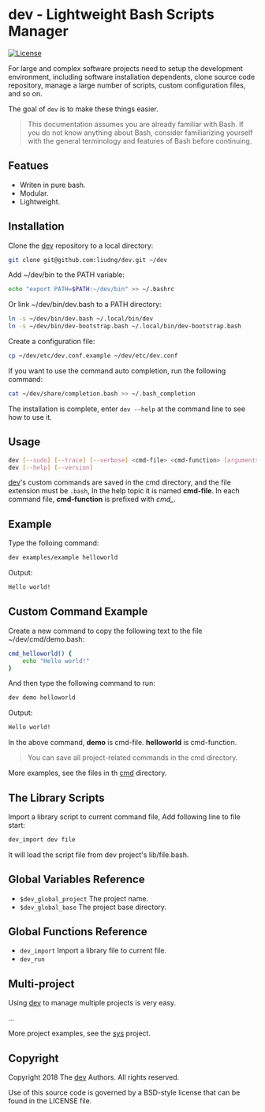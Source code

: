 # dev - Lightweight Bash Scripts Manager

[![License](https://img.shields.io/badge/license-BSD-blue.svg?style=flat)](https://github.com/liudng/dev/blob/master/LICENSE)

For large and complex software projects need to setup the development
environment, including software installation dependents,  clone source code
repository, manage a large number of scripts, custom configuration files, and so on.

The goal of `dev` is to make these things easier.

> This documentation assumes you are already familiar with Bash. If you do not know anything about Bash, consider familiarizing yourself with the general terminology and features of Bash before continuing.

## Featues

* Writen in pure bash.
* Modular.
* Lightweight.

## Installation

Clone the [dev](https://github.com/liudng/dev) repository to a local directory:

```sh
git clone git@github.com:liudng/dev.git ~/dev
```

Add ~/dev/bin to the PATH variable:

```sh
echo "export PATH=$PATH:~/dev/bin" >> ~/.bashrc
```

Or link ~/dev/bin/dev.bash to a PATH directory:

```sh
ln -s ~/dev/bin/dev.bash ~/.local/bin/dev
ln -s ~/dev/bin/dev-bootstrap.bash ~/.local/bin/dev-bootstrap.bash
```

Create a configuration file:

```sh
cp ~/dev/etc/dev.conf.example ~/dev/etc/dev.conf
```

If you want to use the command auto completion, run the following command:

```sh
cat ~/dev/share/completion.bash >> ~/.bash_completion
```

The installation is complete, enter `dev --help` at the command line to see how to use it.

## Usage

```sh
dev [--sudo] [--trace] [--verbose] <cmd-file> <cmd-function> [arguments...]
dev [--help] [--version]
```

[dev](https://github.com/liudng/dev)'s custom commands are saved in the cmd directory, and the file extension
must be `.bash`, In the help topic it is named **cmd-file**. In each command
file, **cmd-function** is prefixed with *cmd_*.

## Example

Type the folloing command:

```sh
dev examples/example helloworld
```

Output:

```sh
Hello world!
```

## Custom Command Example

Create a new command to copy the following text to the file ~/dev/cmd/demo.bash:

```sh
cmd_helloworld() {
    echo "Hello world!"
}
```

And then type the following command to run:

```sh
dev demo helloworld
```

Output:

```sh
Hello world!
```

In the above command, **demo** is cmd-file. **helloworld** is cmd-function.

> You can save all project-related commands in the cmd directory.

More examples, see the files in th [cmd](https://github.com/liudng/dev/tree/master/cmd) directory.

## The Library Scripts

Import a library script to current command file, Add following line to file start:

```sh
dev_import dev file
```

It will load the script file from dev project's lib/file.bash.

## Global Variables Reference

* `$dev_global_project` The project name.
* `$dev_global_base` The project base directory.

## Global Functions Reference

* `dev_import` Import a library file to current file.
* `dev_run`

## Multi-project

Using [dev](https://github.com/liudng/dev) to manage multiple projects is very easy.

...

More project examples, see the [sys](https://github.com/liudng/sys) project.

## Copyright

Copyright 2018 The [dev](https://github.com/liudng/dev) Authors. All rights reserved.

Use of this source code is governed by a BSD-style license that can be found in the LICENSE file.
